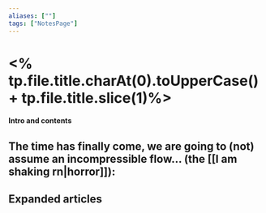 ```yaml
---
aliases: [""]
tags: ["NotesPage"]
---
```


# <% tp.file.title.charAt(0).toUpperCase() + tp.file.title.slice(1)%>

#### Intro and contents
The time has finally come, we are going to (not) assume an incompressible flow... (the [[I am shaking rn|horror]]):
- 


## Expanded articles
